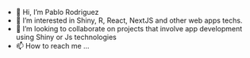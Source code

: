- 👋 Hi, I’m Pablo Rodriguez
- 👀 I’m interested in Shiny, R, React, NextJS and other web apps techs.
- 💞️ I’m looking to collaborate on projects that involve app development using Shiny or Js technologies
- 📫 How to reach me ...

<!---
pablo-rodr-bio2/pablo-rodr-bio2 is a ✨ special ✨ repository because its `README.md` (this file) appears on your GitHub profile.
You can click the Preview link to take a look at your changes.
--->
